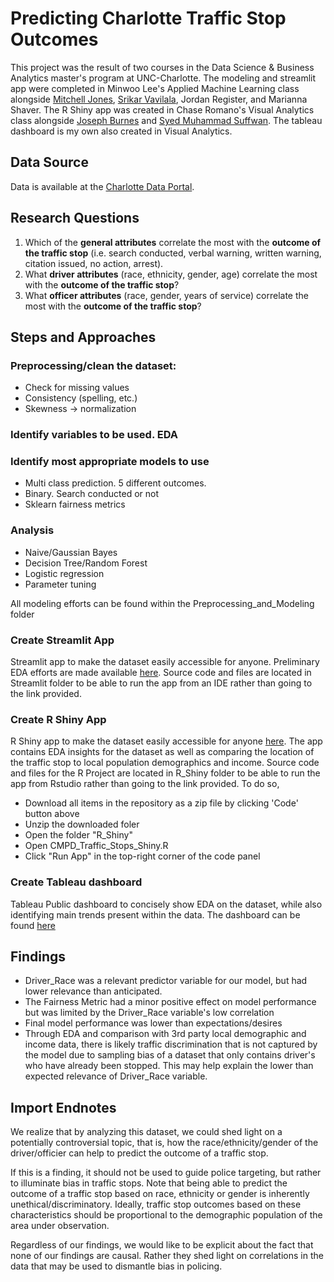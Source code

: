 # Predicting Charlotte Traffic Stop Outcomes
This project was the result of two courses in the Data Science & Business Analytics master's program at UNC-Charlotte. The modeling and streamlit app were completed in Minwoo Lee's Applied Machine Learning class alongside [Mitchell Jones](https://github.com/mitchell-jones), [Srikar Vavilala](https://github.com/SrikarVavilala), Jordan Register, and Marianna Shaver. The R Shiny app was created in Chase Romano's Visual Analytics class alongside [Joseph Burnes](https://github.com/joeburns91) and [Syed Muhammad Suffwan](https://github.com/ss03516). The tableau dashboard is my own also created in Visual Analytics.

## Data Source
Data is available at the [Charlotte Data Portal](https://data.charlottenc.gov/datasets/officer-traffic-stops/explore).

## Research Questions
1. Which of the **general attributes** correlate the most with the **outcome of the traffic stop** (i.e. search conducted, verbal warning, written warning, citation issued, no action, arrest).
2. What **driver attributes** (race, ethnicity, gender, age) correlate the most with the **outcome of the traffic stop**?
3. What **officer attributes** (race, gender, years of service) correlate the most with the **outcome of the traffic stop**?

## Steps and Approaches
### Preprocessing/clean the dataset: 
- Check for missing values
- Consistency (spelling, etc.)
- Skewness → normalization
### Identify variables to be used. EDA
### Identify most appropriate models to use
- Multi class prediction. 5 different outcomes.
- Binary. Search conducted or not
- Sklearn fairness metrics
### Analysis
- Naive/Gaussian Bayes
- Decision Tree/Random Forest
- Logistic regression
- Parameter tuning

All modeling efforts can be found within the Preprocessing_and_Modeling folder

### Create Streamlit App
Streamlit app to make the dataset easily accessible for anyone. Preliminary EDA efforts are made available [here](https://share.streamlit.io/hrgrafton92/cmpd_traffic_stops/main/Streamlit/CMPD_Traffic_Stops.py). Source code and files are located in Streamlit folder to be able to run the app from an IDE rather than going to the link provided.

### Create R Shiny App
R Shiny app to make the dataset easily accessible for anyone [here](https://grafton-shiny.shinyapps.io/CMPD_Traffic_Stops_Final/). The app contains EDA insights for the dataset as well as comparing the location of the traffic stop to local population demographics and income. Source code and files for the R Project are located in R_Shiny folder to be able to run the app from Rstudio rather than going to the link provided. To do so,
- Download all items in the repository as a zip file by clicking 'Code' button above
- Unzip the downloaded foler
- Open the folder "R_Shiny"
- Open CMPD_Traffic_Stops_Shiny.R
- Click "Run App" in the top-right corner of the code panel

### Create Tableau dashboard
Tableau Public dashboard to concisely show EDA on the dataset, while also identifying main trends present within the data. The dashboard can be found [here](https://public.tableau.com/app/profile/harley.grafton2858/viz/CMPDTrafficStops/HomeDashboard)


## Findings
- Driver_Race was a relevant predictor variable for our model, but had lower relevance than anticipated.
- The Fairness Metric had a minor positive effect on model performance but was limited by the Driver_Race variable's low correlation
- Final model performance was lower than expectations/desires
- Through EDA and comparison with 3rd party local demographic and income data, there is likely traffic discrimination that is not captured by the model due to sampling bias of a dataset that only contains driver's who have already been stopped. This may help explain the lower than expected relevance of Driver_Race variable.

## Import Endnotes
We realize that by analyzing this dataset, we could shed light on a potentially controversial topic, that is, how the race/ethnicity/gender of the driver/officier can help to predict the outcome of a traffic stop. 

If this is a finding, it should not be used to guide police targeting, but rather to illuminate bias in traffic stops.  Note that being able to predict the outcome of a traffic stop based on race, ethnicity or gender is inherently unethical/discriminatory. Ideally, traffic stop outcomes based on these characteristics should be proportional to the demographic population of the area under observation.  

Regardless of our findings, we would like to be explicit about the fact that none of our findings are causal. Rather they shed light on correlations in the data that may be used to dismantle bias in policing. 
